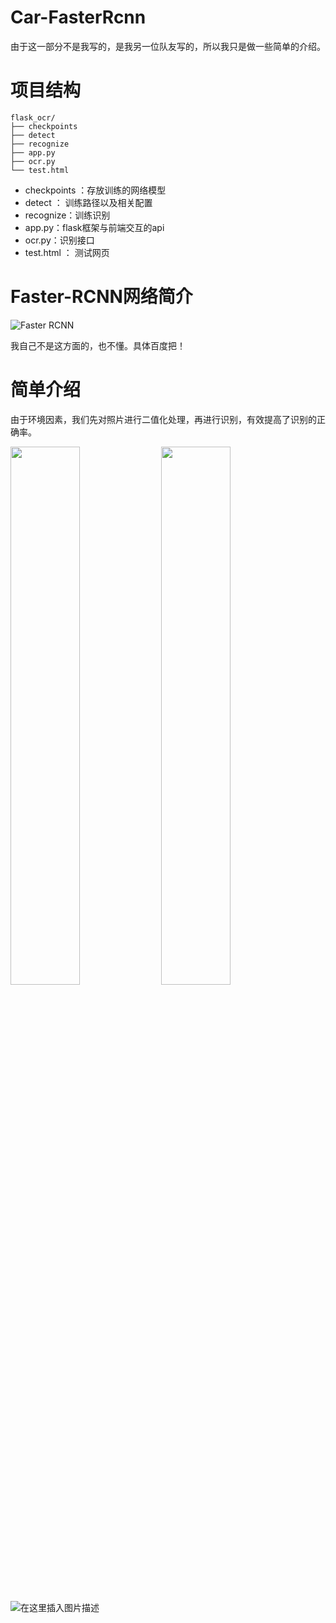 # Car-FasterRcnn

由于这一部分不是我写的，是我另一位队友写的，所以我只是做一些简单的介绍。



# 项目结构

```
flask_ocr/
├── checkpoints
├── detect
├── recognize
├── app.py
├── ocr.py
└── test.html
```



- checkpoints ：存放训练的网络模型
- detect ： 训练路径以及相关配置
- recognize：训练识别
- app.py：flask框架与前端交互的api
- ocr.py：识别接口
- test.html ： 测试网页



# Faster-RCNN网络简介


![Faster RCNN](https://user-images.githubusercontent.com/57799587/129231534-7e0976c6-219d-4896-a2cc-90857ecc80b0.png)



我自己不是这方面的，也不懂。具体百度把！







# 简单介绍

由于环境因素，我们先对照片进行二值化处理，再进行识别，有效提高了识别的正确率。



<img src="https://img-blog.csdnimg.cn/20210602004440282.png?x-oss-process=image/watermark,type_ZmFuZ3poZW5naGVpdGk,shadow_10,text_aHR0cHM6Ly9ibG9nLmNzZG4ubmV0L3dlaXhpbl80NTMwNDUwMw==,size_16,color_FFFFFF,t_70" width="47%">

<img src="https://img-blog.csdnimg.cn/20210602004543510.png?x-oss-process=image/watermark,type_ZmFuZ3poZW5naGVpdGk,shadow_10,text_aHR0cHM6Ly9ibG9nLmNzZG4ubmV0L3dlaXhpbl80NTMwNDUwMw==,size_16,color_FFFFFF,t_70" width="47%">



![在这里插入图片描述](https://img-blog.csdnimg.cn/20210602004622894.png?x-oss-process=image/watermark,type_ZmFuZ3poZW5naGVpdGk,shadow_10,text_aHR0cHM6Ly9ibG9nLmNzZG4ubmV0L3dlaXhpbl80NTMwNDUwMw==,size_16,color_FFFFFF,t_70)







